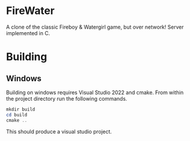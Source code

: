 # FireWater

A clone of the classic Fireboy & Watergirl game, but over network! Server implemented in C.


# Building

## Windows
Building on windows requires Visual Studio 2022 and cmake. From within the project directory run the following commands.

```powershell
mkdir build
cd build
cmake ..
```
This should produce a visual studio project.